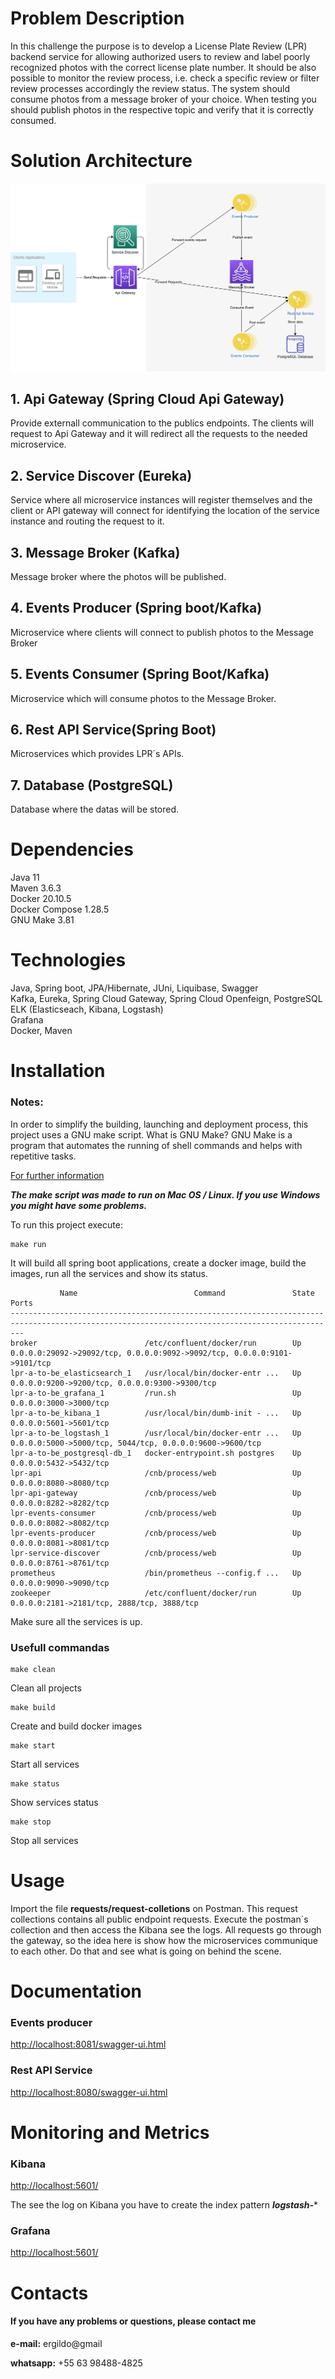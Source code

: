 # Problem Description
In this challenge the purpose is to develop a License Plate Review (LPR) backend service for allowing authorized users to review and label poorly recognized photos with the correct license plate number. It should be also possible to monitor the review process, i.e. check a specific review or filter review processes accordingly the review status. The system should consume photos from a message broker of your choice. When testing you should publish photos in the respective topic and verify that it is correctly consumed.
# Solution Architecture
![solution architecture diagram](A-To-Be-LPR-Solution.png "Solution Architecture Diagram")

## 1. Api Gateway (Spring Cloud Api Gateway)
Provide externall communication to the publics endpoints. The clients will request to Api Gateway and it will redirect all the requests to the needed microservice.

## 2. Service Discover (Eureka)
Service where all microservice instances will register themselves and the client or API gateway will connect for identifying the location of the service instance and routing the request to it.

## 3. Message Broker (Kafka)
Message broker where the photos will be published.

## 4. Events Producer (Spring boot/Kafka)
Microservice where clients will connect to publish photos to the Message Broker

## 5. Events Consumer (Spring Boot/Kafka)
Microservice which will consume photos to the Message Broker. 

## 6. Rest API Service(Spring Boot)
Microservices which provides LPR´s APIs. 

## 7. Database (PostgreSQL)
Database where the datas will be stored.

# Dependencies
Java 11<br/>
Maven 3.6.3<br/>
Docker 20.10.5<br/>
Docker Compose 1.28.5<br/>
GNU Make 3.81<br/>

# Technologies
Java, Spring boot, JPA/Hibernate, JUni, Liquibase, Swagger<br/>
Kafka, Eureka, Spring Cloud Gateway, Spring Cloud Openfeign, PostgreSQL<br/>
ELK (Elasticseach, Kibana, Logstash)<br/>
Grafana<br/>
Docker, Maven<br/>

# Installation
### Notes:
In order to simplify the building, launching and deployment process, this project uses a GNU make script. 
What is GNU Make? GNU Make is a program that automates the running of shell commands and helps with repetitive tasks.

[For further information](https://www.gnu.org/software/make/)

***The make script was made to run on Mac OS / Linux. If you use Windows you might have some problems.***

To run this project execute:

``` 
make run 

```


It will build all spring boot applications, create a docker image, build the images, run all the services and show its status.

``` 
           Name                          Command               State                                    Ports
-----------------------------------------------------------------------------------------------------------------------------------------------
broker                        /etc/confluent/docker/run        Up      0.0.0.0:29092->29092/tcp, 0.0.0.0:9092->9092/tcp, 0.0.0.0:9101->9101/tcp
lpr-a-to-be_elasticsearch_1   /usr/local/bin/docker-entr ...   Up      0.0.0.0:9200->9200/tcp, 0.0.0.0:9300->9300/tcp
lpr-a-to-be_grafana_1         /run.sh                          Up      0.0.0.0:3000->3000/tcp
lpr-a-to-be_kibana_1          /usr/local/bin/dumb-init - ...   Up      0.0.0.0:5601->5601/tcp
lpr-a-to-be_logstash_1        /usr/local/bin/docker-entr ...   Up      0.0.0.0:5000->5000/tcp, 5044/tcp, 0.0.0.0:9600->9600/tcp
lpr-a-to-be_postgresql-db_1   docker-entrypoint.sh postgres    Up      0.0.0.0:5432->5432/tcp
lpr-api                       /cnb/process/web                 Up      0.0.0.0:8080->8080/tcp
lpr-api-gateway               /cnb/process/web                 Up      0.0.0.0:8282->8282/tcp
lpr-events-consumer           /cnb/process/web                 Up      0.0.0.0:8082->8082/tcp
lpr-events-producer           /cnb/process/web                 Up      0.0.0.0:8081->8081/tcp
lpr-service-discover          /cnb/process/web                 Up      0.0.0.0:8761->8761/tcp
prometheus                    /bin/prometheus --config.f ...   Up      0.0.0.0:9090->9090/tcp
zookeeper                     /etc/confluent/docker/run        Up      0.0.0.0:2181->2181/tcp, 2888/tcp, 3888/tcp

```

Make sure all the services is up.

### Usefull commandas

``` 
make clean 

```
Clean all projects

``` 
make build 

```
Create and build docker images

``` 
make start 

```
Start all services

``` 
make status 

```
Show services status

``` 
make stop 

```
Stop all services

# Usage

Import the  file **requests/request-colletions** on Postman. This request collections contains all public endpoint requests. Execute the postman´s collection and then access the Kibana see the logs. All requests go through the gateway, so the idea here is show how the microservices communique to each other. Do that and see what is going on behind the scene. 

# Documentation

### Events producer
[http://localhost:8081/swagger-ui.html](http://localhost:8081/swagger-ui.html)

### Rest API Service
[http://localhost:8080/swagger-ui.html](http://localhost:8080/swagger-ui.html)

# Monitoring and Metrics

### Kibana
[http://localhost:5601/](http://localhost:5601)

The see the log on Kibana you have to create the index pattern ***logstash-****

### Grafana
[http://localhost:5601/](http://localhost:5601)

# Contacts
#### If you have any problems or questions, please contact me

**e-mail:** ergildo@gmail<br/>

**whatsapp:** +55 63 98488-4825<br/>
